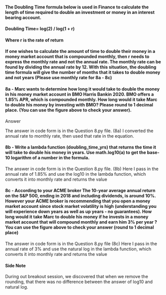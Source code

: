 #### The Doubling Time formula below is used in Finance to calculate the length of time required to double an investment or money in an interest bearing account.

#### Doubling Time= log(2) / log(1 + r)

#### Where r is the rate of return

#### If one wishes to calculate the amount of time to double their money in a money market account that is compounded monthly, then r needs to express the monthly rate and not the annual rate. The monthly rate can be found by dividing the annual rate by 12. With this situation, the doubling time formula will give the number of months that it takes to double money and not years  (Please use monthly rate for 8a - 8c)

#### 8a - Marc wants to determine how long it would take to double the money in his money market account in BMO Harris Bankin 2020. BMO offers a 1.85% APR, which is compounded monthly. How long would it take Marc to double his money by investing with BMO? Please round to 1 decimal place. (You can use the figure above to check your answer).

Answer

The answer in code form is in the Question 8.py file. (8a)
I converted the annual rate to monthly rate, then used that rate in the equation.

#### 8b - Write a lambda function (doubling_time_yrs) that returns the time it will take to double his money in years. Use math.log10(a) to get the base-10 logarithm of a number in the formula.

The answer in code form is in the Question 8.py file. (8b)
Here I pass in the annual rate of 1.85% and use the log10 in the lambda function, which converts it into monthly rate
and returns the value

#### 8c - According to your ACME broker The 10-year average annual return on the S&P 500, ending in 2018 and including dividends, is around 10%. However your ACME broker is recommending that you open a money market account since stock market volatility is high (understanding you will experience down years as well as up years - no guarantees). How long would it take Marc to double his money if he invests in a money market account that will compound monthly and earn him 3% per year ? You can use the figure above to check your answer (round to 1 decimal place)

The answer in code form is in the Question 8.py file (8c)
Here I pass in the annual rate of 3% and use the natural log in the lambda function, which converts it into monthly rate
and returns the value

#### Side Note

During out breakout session, we discovered that when we remove the rounding, that there was no difference between the
answer of log10 and natural log. 


